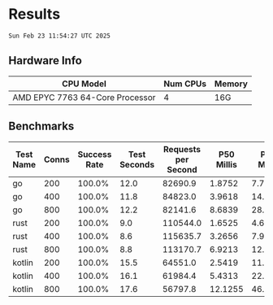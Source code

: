 # Results
`Sun Feb 23 11:54:27 UTC 2025`
## Hardware Info
| CPU Model | Num CPUs | Memory |
| --------- | -------- | ------ |
| AMD EPYC 7763 64-Core Processor | 4 | 16G |

## Benchmarks
| Test Name | Conns | Success Rate | Test Seconds | Requests per Second | P50 Millis | P99 Millis | P99.9 Millis | API Memory MB | API CPU Time | API Threads |
| --------- | ----- | ------------ | ------------ | ------------------- | ---------- | ---------- | ------------ | ------------- | ------------ | ----------- |
| go | 200 | 100.0% | 12.0 | 82690.9 | 1.8752 | 7.7917 | 10.9230 | 17.6 | 00:00:28 | 11 |
| go | 400 | 100.0% | 11.8 | 84823.0 | 3.9618 | 14.6579 | 21.6989 | 24.6 | 00:00:27 | 12 |
| go | 800 | 100.0% | 12.2 | 82141.6 | 8.6839 | 28.2617 | 43.8027 | 37.1 | 00:00:28 | 10 |
| rust | 200 | 100.0% | 9.0 | 110544.0 | 1.6525 | 4.6505 | 6.4314 | 9.2 | 00:00:17 | 5 |
| rust | 400 | 100.0% | 8.6 | 115635.7 | 3.2656 | 7.9040 | 10.5260 | 13.7 | 00:00:17 | 5 |
| rust | 800 | 100.0% | 8.8 | 113170.7 | 6.9213 | 12.1673 | 17.9857 | 23.1 | 00:00:17 | 5 |
| kotlin | 200 | 100.0% | 15.5 | 64551.0 | 2.5419 | 11.5423 | 38.7424 | 312.4 | 00:00:41 | 32 |
| kotlin | 400 | 100.0% | 16.1 | 61984.4 | 5.4313 | 22.8493 | 78.3656 | 612.5 | 00:00:44 | 33 |
| kotlin | 800 | 100.0% | 17.6 | 56797.8 | 12.1255 | 46.1054 | 157.9854 | 748.9 | 00:00:49 | 33 |
